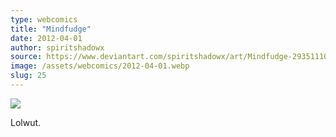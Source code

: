 ```yaml
---
type: webcomics
title: "Mindfudge"
date: 2012-04-01
author: spiritshadowx
source: https://www.deviantart.com/spiritshadowx/art/Mindfudge-293511106
image: /assets/webcomics/2012-04-01.webp
slug: 25
---
```


![](/assets/webcomics/2012-04-01.webp)

Lolwut.
